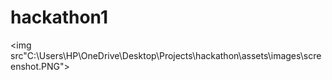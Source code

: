 # hackathon1
<img src"C:\Users\HP\OneDrive\Desktop\Projects\hackathon\assets\images\screenshot.PNG">

